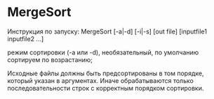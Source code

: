 # MergeSort
Инструкция по запуску:
	MergeSort [-a|-d] [-i|-s] [out file] [inputfile1 inputfile2 ...]

режим сортировки (-a или -d), необязательный, по умолчанию сортируем по возрастанию;

Исходные файлы должны быть предсортированы в том порядке, который указан в аргументах. 
Иначе обрабатываются только последовательности строк с корректным порядком сортировки.
